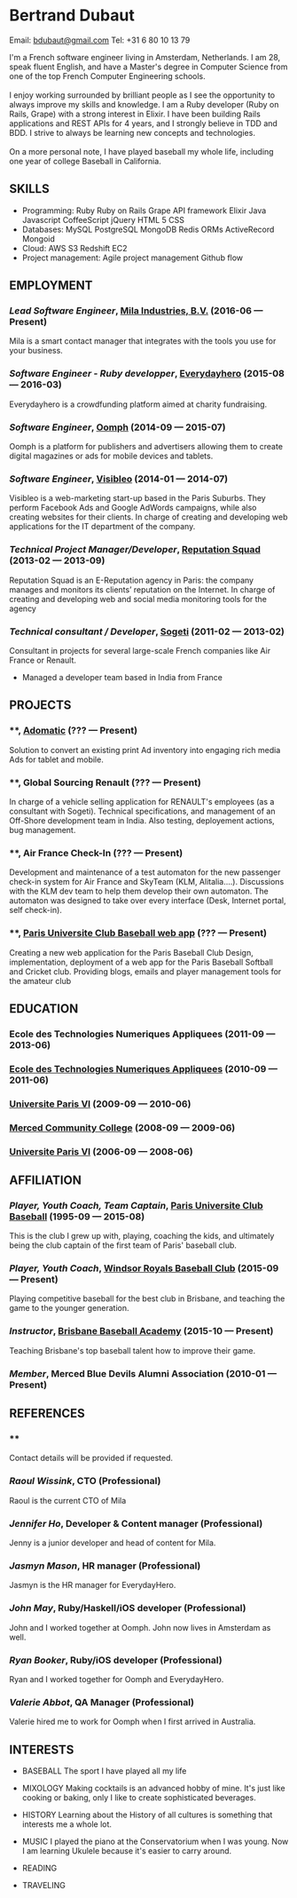 Bertrand Dubaut
============
Email: bdubaut@gmail.com
Tel: +31 6 80 10 13 79


I'm a French software engineer living in Amsterdam, Netherlands. I am 28, speak fluent English, and have a Master's degree in Computer Science from one of the top French Computer Engineering schools.<br /><br />I enjoy working surrounded by brilliant people as I see the opportunity to always improve my skills and knowledge. I am a Ruby developer (Ruby on Rails, Grape) with a strong interest in Elixir. I have been building Rails applications and REST APIs for 4 years, and I strongly believe in TDD and BDD. I strive to always be learning new concepts and technologies. <br /><br /> On a more personal note, I have played baseball my whole life, including one year of college Baseball in California.

## SKILLS

  - Programming: Ruby Ruby on Rails Grape API framework Elixir Java Javascript CoffeeScript jQuery HTML 5 CSS 
  - Databases: MySQL PostgreSQL MongoDB Redis ORMs ActiveRecord Mongoid 
  - Cloud: AWS S3 Redshift EC2 
  - Project management: Agile project management Github flow 

## EMPLOYMENT

### *Lead Software Engineer*, [Mila Industries, B.V.](http://www.milahq.com) (2016-06 — Present)

Mila is a smart contact manager that integrates with the tools you use for your business.

### *Software Engineer - Ruby developper*, [Everydayhero](http://www.everydayhero.com) (2015-08 — 2016-03)

Everydayhero is a crowdfunding platform aimed at charity fundraising.

### *Software Engineer*, [Oomph](http://www.oomphhq.com) (2014-09 — 2015-07)

Oomph is a platform for publishers and advertisers allowing them to create digital magazines or ads for mobile devices and tablets.

### *Software Engineer*, [Visibleo](http://www.visibleo.fr) (2014-01 — 2014-07)

Visibleo is a web-marketing start-up based in the Paris Suburbs. They perform Facebook Ads and Google AdWords campaigns, while also creating websites for their clients. In charge of creating and developing web applications for the IT department of the company.

### *Technical Project Manager/Developer*, [Reputation Squad](http://www.reputationsquad.com/en) (2013-02 — 2013-09)

Reputation Squad is an E-Reputation agency in Paris: the company manages and monitors its clients’ reputation on the Internet. In charge of creating and developing web and social media monitoring tools for the agency

### *Technical consultant / Developer*, [Sogeti](http://www.sogeti.com) (2011-02 — 2013-02)

Consultant in projects for several large-scale French companies like Air France or Renault.
  - Managed a developer team based in India from France


## PROJECTS

### **, [Adomatic](http://oomphhq.com/advertising-solutions) (??? — Present)


Solution to convert an existing print Ad inventory into engaging rich media Ads for tablet and mobile.

### **, Global Sourcing Renault (??? — Present)


In charge of a vehicle selling application for RENAULT's employees (as a consultant with Sogeti). Technical  specifications, and management of an Off-Shore development team in India. Also testing, deployement actions, bug management.

### **, Air France Check-In (??? — Present)


Development and maintenance of a test automaton for the new passenger check-in system for Air France and SkyTeam (KLM, Alitalia….). Discussions with the KLM dev team to help them develop their own automaton. The automaton was designed to take over every interface (Desk, Internet portal, self check-in).

### **, [Paris Universite Club Baseball web app](http://www.pucbaseball.com) (??? — Present)

Creating a new web application for the Paris Baseball Club
Design, implementation, deployment of a web app for the Paris Baseball Softball and Cricket club. Providing blogs, emails and player management tools for the amateur club



## EDUCATION

### Ecole des Technologies Numeriques Appliquees (2011-09 — 2013-06)



### [Ecole des Technologies Numeriques Appliquees](http://etna-alternance.net) (2010-09 — 2011-06)



### [Universite Paris VI](http://upmc.fr/en) (2009-09 — 2010-06)



### [Merced Community College](http://mccd.edu/) (2008-09 — 2009-06)



### [Universite Paris VI](http://upmc.fr/en) (2006-09 — 2008-06)




## AFFILIATION

### *Player, Youth Coach, Team Captain*, [Paris Universite Club Baseball](http://www.pucbaseball.com) (1995-09 — 2015-08)

This is the club I grew up with, playing, coaching the kids, and ultimately being the club captain of the first team of Paris' baseball club.

### *Player, Youth Coach*, [Windsor Royals Baseball Club](https://www.facebook.com/Windsor-Royals-Baseball-Club-263428380353692) (2015-09 — Present)

Playing competitive baseball for the best club in Brisbane, and teaching the game to the younger generation.

### *Instructor*, [Brisbane Baseball Academy](https://www.facebook.com/BrisbaneBaseballAcademy) (2015-10 — Present)

Teaching Brisbane's top baseball talent how to improve their game.

### *Member*, Merced Blue Devils Alumni Association (2010-01 — Present)










## REFERENCES

### **
Contact details will be provided if requested.

### *Raoul Wissink*, CTO (Professional)
Raoul is the current CTO of Mila

### *Jennifer Ho*, Developer & Content manager (Professional)
Jenny is a junior developer and head of content for Mila.

### *Jasmyn Mason*, HR manager (Professional)
Jasmyn is the HR manager for EverydayHero.

### *John May*, Ruby/Haskell/iOS developer (Professional)
John and I worked together at Oomph. John now lives in Amsterdam as well.

### *Ryan Booker*, Ruby/iOS developer (Professional)
Ryan and I worked together for Oomph and EverydayHero.

### *Valerie Abbot*, QA Manager (Professional)
Valerie hired me to work for Oomph when I first arrived in Australia.


## INTERESTS

- BASEBALL
The sport I have played all my life

- MIXOLOGY
Making cocktails is an advanced hobby of mine. It's just like cooking or baking, only I like to create sophisticated beverages.

- HISTORY
Learning about the History of all cultures is something that interests me a whole lot.

- MUSIC
I played the piano at the Conservatorium when I was young. Now I am learning Ukulele because it's easier to carry around.

- READING

- TRAVELING


